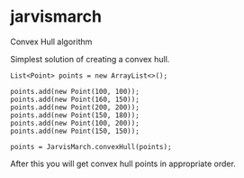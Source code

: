# jarvismarch
Convex Hull algorithm

Simplest solution of creating a convex hull.

```
List<Point> points = new ArrayList<>();

points.add(new Point(100, 100));
points.add(new Point(160, 150));
points.add(new Point(200, 200));
points.add(new Point(150, 180));
points.add(new Point(100, 200));
points.add(new Point(150, 150));

points = JarvisMarch.convexHull(points);
```

After this you will get convex hull points in appropriate order.
